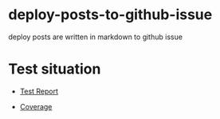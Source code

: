 # deploy-posts-to-github-issue
deploy posts are written in markdown  to github issue

# Test situation

- [Test Report](https://isaaxite.github.io/deploy-posts-to-github-issue/test-report.html)

- [Coverage](https://isaaxite.github.io/deploy-posts-to-github-issue/coverage/lcov-report/index.html)
